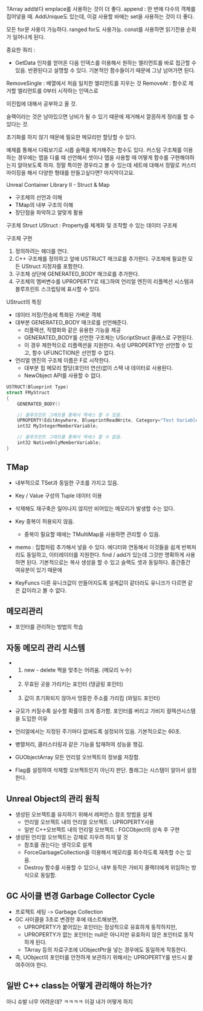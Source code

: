 
TArray
add보다 emplace를 사용하는 것이 더 좋다. 
append : 한 번에 다수의 객체를 집어넣을 때. 
AddUnique도 있는데, 이걸 사용할 바에는 set을 사용하는 것이 더 좋다. 

모든 for문 사용이 가능하다. ranged for도 사용가능. const를 사용하면 읽기전용 순회가 일어나게 된다. 

중요한 쿼리 : 
- GetData 인자를 얻어온 다음 인덱스를 이용해서 원하는 엘리먼트를 바로 접근할 수 있음. 
반환된다고 설명할 수 있다. 기본적인 함수들이기 때문에 그냥 넘어가면 된다. 

RemoveSingle : 배열에서 처음 일치한 엘리먼트를 지우는 것 
RemoveAt : 함수로 제거할 엘리먼트를 0부터 시작하는 인덱스로 

이진힙에 대해서 공부하고 올 것. 

슬랙이라는 것은 남아있으면 낭비가 될 수 있기 때문에 제거해서 깔끔하게 정리를 할 수 있다는 것. 

초기화를 하지 않기 때문에 필요한 메모리만 할당할 수 있다. 

예제를 통해서 다뤄보기로 시릅  슬랙을 제거해주는 함수도 있다. 
커스텀 구조체를 이용하는 경우에는 맵을 다룰 때 선언해서 셋이나 맵을 사용할 때 어떻게 함수를 구현해야하는지 알아보도록 하자. 
정말 특이한 경우라고 볼 수 있는데 세트에 대해서 정말로 커스터마이징을 해서 다양한 형태를 만들고싶다면? 마지막이고요. 


Unreal Container Library II - Struct & Map 
- 구조체의 선언과 이해 
- TMap의 내부 구조의 이해 
- 장단점을 파악하고 알맞게 활용

구조체 Struct 
UStruct : Property를 체계화 및 조작할 수 있는 데이터 구조체 

구조체 구현 
1. 정의하려는 헤더를 연다. 
2. C++ 구조체를 정의하고 앞에 USTRUCT 매크로를 추가한다. 구조체에 필요한 모든 UStruct 지정자를 포함한다. 
3. 구조체 상단에 GENERATED_BODY 매크로를 추가한다. 
4. 구조체의 멤버변수를 UPROPERTY로 태그하여 언리얼 엔진의 리플렉션 시스템과 블루프린트 스크립팅에 표시할 수 있다. 

UStruct의 특징 
- 데이터 저장/전송에 특화된 가벼운 객체 
- 대부분 GENERATED_BODY 매크로를 선언해준다. 
    - 리플렉션, 직렬화와 같은 유용한 기능을 제공
    - GENERATED_BODY를 선언한 구조체는 UScriptStruct 클래스로 구현된다. 
    - 이 경우 제한적으로 리플렉션을 지원한다. 속성 UPROPERTY만 선언할 수 있고, 함수 UFUNCTION은 선언할 수 없다. 
- 언리얼 엔진의 구조체 이름은 F로 시작한다. 
    - 대부분 힙 메모리 할당(포인터 연산)없이 스택 내 데이터로 사용된다. 
    - NewObject API를 사용할 수 없다. 

```c++
USTRUCT(Blueprint Type)
struct FMyStruct 
{
    GENERATED_BODY()

    // 블루프린트 그래프를 통해서 액세스 할 수 있음. 
    UPROPERTY(EditAnywhere, BlueprintReadWrite, Category="Test Variables")
    int32 MyIntegerMemberVariable;

    // 블루프린트 그래프를 통해서 액세스 할 수 없음. 
    int32 NativeOnlyMemberVariable;
}

```

## TMap 
- 내부적으로 TSet과 동일한 구조를 가지고 있음. 
- Key / Value 구성의 Tuple 데이터 이용
- 삭제해도 재구축은 일어나지 않지만 비어있는 메모리가 발생할 수는 있다. 
- Key 중복이 허용되지 않음. 
    - 중복이 필요할 때에는 TMultiMap을 사용하면 관리할 수 있음. 

- memo : 집합처럼 추가해서 넣을 수 있다. 에디터와 연동해서 이것들을 쉽게 반복처리도 동일하고, 이터레이터를 지원한다. find / add가 있는데 그것만 명확하게 사용하면 된다. 
기본적으로는 복사 생성을 할 수 있고 슬랙도 셋과 동일하다. 중간중간 여유분이 있기 때문에 

- KeyFuncs 다른 유니크값이 만들어지도록 설계값이 같더라도 유니크가 다르면 같은 값이라고 볼 수 없다.  

##  메모리관리 
- 포인터를 관리하는 방법의 학습 


## 자동 메모리 관리 시스템 
- 1. new - delete 짝을 맞추는 어려움. (메모리 누수)
- 2. 무효된 곳을 가리키는 포인터 (댕글링 포인터)
- 3. 값이 초기화되지 않아서 엉뚱한 주소를 가리킴 (와일드 포인터) 
- 규모가 커질수록 실수할 확률이 크게 증가함. 포인터를 버리고 가비지 컬렉션시스템을 도입한 이유 

- 언리얼에서는 지정된 주기마다 없애도록 설정되어 있음. 기본적으로는 60초. 
- 병렬처리, 클러스터링과 같은 기능을 탑재하여 성능을 챙김. 
- GUObjectArray 모든 언리얼 오브젝트의 정보를 저장함. 
- Flag를 설정하여 삭제할 오브젝트인지 아닌지 판단. 플래그는 시스템이 알아서 설정한다. 

## Unreal Object의 관리 원칙 
- 생성된 오브젝트를 유지하기 위해서 레퍼런스 참조 방법을 설계 
    - 언리얼 오브젝트 내의 언리얼 오브젝트 : UPROPERTY사용 
    - 일반 C++오브젝트 내의 언리얼 오브젝트 : FGCObject의 상속 후 구현 
- 생성된 언리얼 오브젝트는 강제로 지우려 하지 말 것 
    - 참조를 끊는다는 생각으로 설계
    - ForceGarbageCollection을 이용해서 메모리를 회수하도록 재촉할 수는 있음. 
    - Destroy 함수를 사용할 수 있으나, 내부 동작은 가비지 콜렉터에게 위임하는 방식으로 동일함. 

## GC 사이클 변경 Garbage Collector Cycle
- 프로젝트 세팅 -> Garbage Collection 
- GC 사이클을 3초로 변경한 후에 테스트해보면, 
    - UPROPERTY가 붙어있는 포인터는 정상적으로 유효하게 동작하지만, 
    - UPROPERTY가 없는 포인터는 null은 아니지만 유효하지 않은 포인터로 동작하게 된다.
    - TArray 등의 자료구조에 UObjectPtr을 넣는 경우에도 동일하게 작동한다. 
- 즉, UObject의 포인터를 안전하게 보관하기 위해서는 UPROPERTY를 반드시 붙여주어야 한다. 

## 일반 C++ class는 어떻게 관리해야 하는가? 

아니 슈발 너무 어려운데? ㅋㅋㅋㅋ 이걸 내가 어떻게 하지 